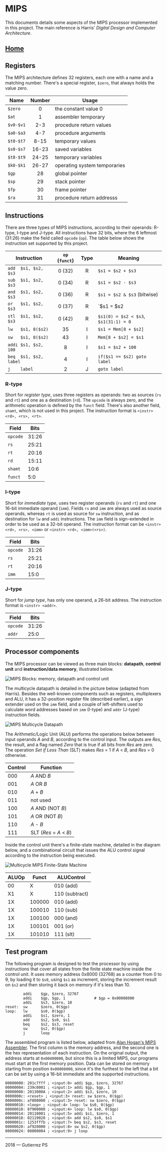 # MIPS

This documents details some aspects of the MIPS processor implemented in this project. The main reference is Harris' *Digital Design and Computer Architecture*.

## [Home](../readme.md)

## Registers

The MIPS architecture defines 32 registers, each one with a name and a matching number. There's a special register, `$zero`, that always holds the value zero.

Name        | Number | Usage
------------|:-----:|-------------------------
`$zero`     | 0     | the constant value 0
`$at`       | 1     | assembler temporary
`$v0-$v1`   | 2-3   | procedure return values
`$a0-$a3`   | 4-7   | procedure arguments
`$t0-$t7`   | 8-15  | temporary values
`$s0-$s7`   | 16-23 | saved variables
`$t8-$t9`   | 24-25 | temporary variables
`$k0-$k1`   | 26-27 | operating system temporaries
`$gp`       | 28    | global pointer
`$sp`       | 29    | stack pointer
`$fp`       | 30    | frame pointer
`$ra`       | 31    | procedure return addresss

## Instructions

There are three types of MIPS instructions, according to their operands: R-type, I-type and J-type. All instructions have 32 bits, where the 6 leftmost (31:26) make the field called `opcode` (`op`). The table below shows the instruction set supported by this project.

Instruction             | `op` (`funct`) | Type  | Meaning
------------------------|:------:|:-:|-------------------------------
`add  $s1, $s2, $s3`    | 0 (32) | R | `$s1 = $s2 + $s3`
`sub  $s1, $s2, $s3`    | 0 (34) | R | `$s1 = $s2 - $s3`
`and  $s1, $s2, $s3`    | 0 (36) | R | `$s1 = $s2 & $s3` (bitwise)
`or   $s1, $s2, $s3`    | 0 (37) | R | `$s1 = $s2 | $s3` (bitwise)
`stl  $s1, $s2, $s3`    | 0 (42) | R | `$s1(0) = $s2 < $s3`, `$s1(31:1) = 0`
`lw   $s1, 8($s2)`      | 35     | I | `$s1 = Mem[8 + $s2]`
`sw   $s1, 8($s2)`      | 43     | I | `Mem[8 + $s2] = $s1`
`addi $s1, $s2, 100`    | 8      | I | `$s1 = $s2 + 100`
`beq  $s1, $s2, label`  | 4      | I | `if($s1 == $s2) goto label`
`j    label`            | 2      | J | `goto label`

### R-type

Short for *register type*, uses three registers as operands: two as sources (`rs` and `rt`) and one as a destination (`rd`). The `opcode` is always zero, and the arithmetic operation is defined by the `funct` field. There's also another field, `shamt`, which is not used in this project. The instruction format is `<instr> <rd>, <rs>, <rt>`.

Field   | Bits
--------|-----
`opcode`| 31:26
`rs`    | 25:21
`rt`    | 20:16
`rd`    | 15:11
`shamt` | 10:6
`funct` | 5:0

### I-type

Short for *immediate type*, uses two register operands (`rs` and `rt`) and one 16-bit immediate operand (`imm`). Fields `rs` and `imm` are always used as source operands, whereas `rt` is used as source for `sw` instruction, and as destination for `lw` and `addi` instructions. The `imm` field is sign-extended in order to be used as a 32-bit operand. The instruction format can be `<instr> <rd>, <rs>, <imm>` or `<instr> <rd>, <imm>(<rs>)`.

Field   | Bits
--------|-----
`opcode`| 31:26
`rs`    | 25:21
`rt`    | 20:16
`imm`   | 15:0

### J-type

Short for *jump type*, has only one operand, a 26-bit address. The instruction format is `<instr> <addr>`.

Field   | Bits
--------|-----
`opcode`| 31:26
`addr`  | 25:0

## Processor components

The MIPS processor can be viewed as three main blocks: **datapath**, **control unit** and **instruction/data memory**, illustrated below.

![MIPS Blocks: memory, datapath and control unit](mips-blocks.png)

The multicycle datapath is detailed in the picture below (adapted from Harris). Besides the well-known components such as registers, multiplexers and ALU, it has a 32-position register file (described earlier), a sign extender used on the `imm` field, and a couple of left-shifters used to calculate word addresses based on `imm` (I-type) and `addr` (J-type) instruction fields.

![MIPS Multicycle Datapath](mips-datapath.png)

The Arithmetic/Logic Unit (ALU) performs the operations below between input operands *A* and *B*, according to the control input. The outputs are *Res*, the result, and a flag named *Zero* that is true if all bits from *Res* are zero. The operation *Set if Less Than* (SLT) makes *Res* = 1 if *A* < *B*, and *Res* = 0 otherwise.

Control | Function
--------|------------------
000     | *A* AND *B*
001     | *A* OR *B*
010     | *A* + *B*
011     | not used
100     | *A* AND (NOT *B*)
101     | *A* OR (NOT *B*)
110     | *A* - *B*
111     | SLT (*Res* = *A* < *B*)

Inside the control unit there's a finite-state machine, detailed in the diagram below, and a combinational circuit that issues the ALU control signal according to the instruction being executed.

![Multicycle MIPS Finite-State Machine](mips-fsm.png)

ALUOp   | Funct | ALUControl
--------|-------|---------------
00      | X     | 010 (add)
X1      | X     | 110 (subtract)
1X      | 100000| 010 (add)
1X      | 100010| 110 (sub)
1X      | 100100| 000 (and)
1X      | 100101| 001 (or)
1X      | 101010| 111 (slt)

## Test program

The following program is designed to test the processor by using instructions that cover all states from the finite state machine inside the control unit. It uses memory address 0x8000 (32768) as a counter from 0 to 9, by loading it to `$s0`, using `$s1` as increment, storing the increment result on `$s2` and then storing it back on memory if it's less than 10.

```plain
        addi    $gp, $zero, 32767
        addi    $gp, $gp, 1             # $gp = 0x00008000
        addi    $s3, $zero, 10
reset:  sw      $zero, 0($gp)
loop:   lw      $s0, 0($gp)
        addi    $s1, $zero, 1
        add     $s2, $s0, $s1
        beq     $s2, $s3, reset
        sw      $s2, 0($gp)
        j       loop
```

The assembled program is listed below, adapted from [Alan Hogan's MIPS Assembler](https://alanhogan.com/asu/assembler.php). The first column is the memory address, and the second one is the hex representation of each instruction. On the original output, the address starts at `0x00400000`, but since this is a limited MIPS, our programs must start at the first memory position. Data can be stored on memory starting from position `0x00008000`, since it's the furthest to the left that a bit can be set by using a 16-bit immediate and the supported instructions.

```plain
00000000: 201c7fff ; <input:0> addi $gp, $zero, 32767
00000004: 239c0001 ; <input:1> addi $gp, $gp, 1
00000008: 2013000A ; <input:2> addi $s3, $zero, 10
0000000c: <reset> ; <input:3> reset: sw $zero, 0($gp)
0000000c: af800000 ; <input:3> reset: sw $zero, 0($gp)
00000010: <loop> ; <input:4> loop: lw $s0, 0($gp)
00000010: 8f900000 ; <input:4> loop: lw $s0, 0($gp)
00000014: 20110001 ; <input:5> addi $s1, $zero, 1
00000018: 02119020 ; <input:6> add $s2, $s0, $s1
0000001c: 1253fffb ; <input:7> beq $s2, $s3, reset
00000020: af920000 ; <input:8> sw $s2, 0($gp)
00000024: 08000004 ; <input:9> j loop
```

---
2018 &mdash; Gutierrez PS